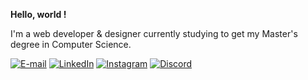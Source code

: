 **Hello, world !**

I'm a web developer & designer currently studying to get my Master's degree in Computer Science.

[![E-mail](https://img.shields.io/badge/info@thomas–robert.ch-5b5d60?style=flat&logo=gmail&logoColor=white)](mailto:info@thomas-robert.ch)
[![LinkedIn](https://img.shields.io/badge/thomas–robert–dev-0077b5?style=flat&logo=LinkedIn&logoColor=white)](https://www.linkedin.com/in/thomas-robert-dev/)
[![Instagram](https://img.shields.io/badge/@satche.ch-dd247d?style=flat&logo=instagram&logoColor=white)](https://instagram.com/satche.ch)
[![Discord](https://img.shields.io/badge/Satche%235901-7982da?style=flat&logo=discord&logoColor=white)](https://discord.com/users/623403349240446986)
